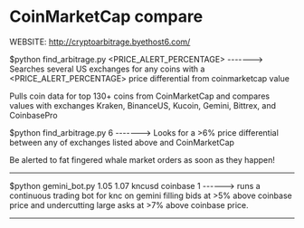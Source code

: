 # CoinMarketCap compare

WEBSITE: http://cryptoarbitrage.byethost6.com/

$python find_arbitrage.py <PRICE_ALERT_PERCENTAGE> -------> Searches several US exchanges for any coins with a <PRICE_ALERT_PERCENTAGE> price differential from coinmarketcap value

Pulls coin data for top 130+ coins from CoinMarketCap and compares values with exchanges Kraken, BinanceUS, Kucoin, Gemini, Bittrex, and CoinbasePro

$python find_arbitrage.py 6 -------> Looks for a >6% price differential between any of exchanges listed above and CoinMarketCap

Be alerted to fat fingered whale market orders as soon as they happen!

******************************************************************************************************************************************************************

$python gemini_bot.py 1.05 1.07 kncusd coinbase 1 ------> runs a continuous trading bot for knc on gemini filling bids at >5% above coinbase price and undercutting large asks at >7% above coinbase price.

----------------------------------------------------------------------------------------------------------------------------------------------------------------------------------


